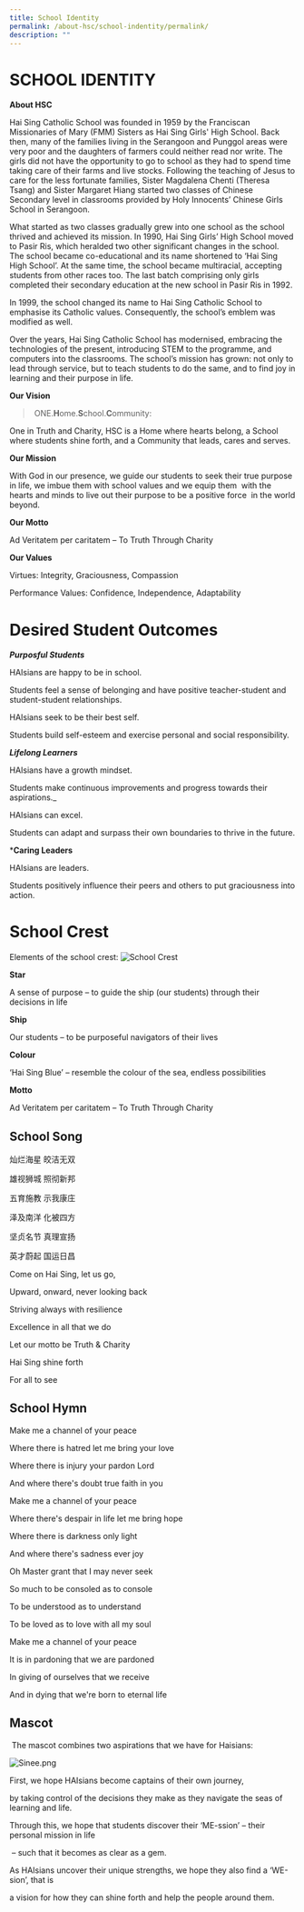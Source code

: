 ```yaml
---
title: School Identity
permalink: /about-hsc/school-indentity/permalink/
description: ""
---
```

SCHOOL IDENTITY
===============
**About HSC**

Hai Sing Catholic School was founded in 1959 by the Franciscan Missionaries of Mary (FMM) Sisters as Hai Sing Girls' High School. Back then, many of the families living in the Serangoon and Punggol areas were very poor and the daughters of farmers could neither read nor write. The girls did not have the opportunity to go to school as they had to spend time taking care of their farms and live stocks. Following the teaching of Jesus to care for the less fortunate families, Sister Magdalena Chenti (Theresa Tsang) and Sister Margaret Hiang started two classes of Chinese Secondary level in classrooms provided by Holy Innocents’ Chinese Girls School in Serangoon.   

What started as two classes gradually grew into one school as the school thrived and achieved its mission. In 1990, Hai Sing Girls’ High School moved to Pasir Ris, which heralded two other significant changes in the school. The school became co-educational and its name shortened to ‘Hai Sing High School’. At the same time, the school became multiracial, accepting students from other races too. The last batch comprising only girls completed their secondary education at the new school in Pasir Ris in 1992. 

In 1999, the school changed its name to Hai Sing Catholic School to emphasise its Catholic values. Consequently, the school’s emblem was modified as well.

Over the years, Hai Sing Catholic School has modernised, embracing the technologies of the present, introducing STEM to the programme, and computers into the classrooms. The school’s mission has grown: not only to lead through service, but to teach students to do the same, and to find joy in learning and their purpose in life.

**Our Vision**
>  ONE.**H**ome.**S**chool.**C**ommunity:

One in Truth and Charity, HSC is a Home where hearts belong, a School where students shine forth, and a Community that leads, cares and serves.

**Our Mission**

With God in our presence, we guide our students to seek their true purpose in life, we imbue them with school values and we equip them  with the hearts and minds to live out their purpose to be a positive force  in the world beyond.

**Our Motto**

Ad Veritatem per caritatem – To Truth Through Charity

**Our Values**

Virtues: Integrity, Graciousness, Compassion

Performance Values: Confidence, Independence, Adaptability

# Desired Student Outcomes
***Purposful Students***
 

HAIsians are happy to be in school.

Students feel a sense of belonging and have positive teacher-student and student-student relationships.

HAIsians seek to be their best self.

Students build self-esteem and exercise personal and social responsibility.

***Lifelong Learners***

HAIsians have a growth mindset.

Students make continuous improvements and progress towards their aspirations._ 

HAIsians can excel.

Students can adapt and surpass their own boundaries to thrive in the future.

***Caring Leaders**

HAIsians are leaders.

Students positively influence their peers and others to put graciousness into action.

# School Crest #
Elements of the school crest:
![School Crest](/images/school%20crest.png)

**Star** 

A sense of purpose – to guide the ship (our students) through their decisions in life

  

**Ship**

Our students – to be purposeful navigators of their lives

**Colour**

‘Hai Sing Blue’ – resemble the colour of the sea, endless possibilities

**Motto**

Ad Veritatem per caritatem – To Truth Through Charity

School Song
-----------

灿烂海星 皎洁无双  

雄视狮城 照彻新邦

五育施教 示我康庄

泽及南洋 化被四方

坚贞名节 真理宣扬

英才蔚起 国运日昌

Come on Hai Sing, let us go,

Upward, onward, never looking back

Striving always with resilience

Excellence in all that we do

Let our motto be Truth & Charity

Hai Sing shine forth

For all to see

School Hymn
-----------

Make me a channel of your peace  

Where there is hatred let me bring your love

Where there is injury your pardon Lord

And where there's doubt true faith in you

Make me a channel of your peace

Where there's despair in life let me bring hope

Where there is darkness only light

And where there's sadness ever joy

Oh Master grant that I may never seek

So much to be consoled as to console

To be understood as to understand

To be loved as to love with all my soul

Make me a channel of your peace

It is in pardoning that we are pardoned

In giving of ourselves that we receive

And in dying that we're born to eternal life

Mascot
------

 The mascot combines two aspirations that we have for Haisians:  

  

![Sinee.png](https://haisingcatholic.moe.edu.sg/qql/slot/u165/About%20Us/School%20Symbol,Song,Hymn/Sinee.png)

First, we hope HAIsians become captains of their own journey, 

by taking control of the decisions they make as they navigate the seas of learning and life. 

Through this, we hope that students discover their ‘ME-ssion’ – their personal mission in life

 – such that it becomes as clear as a gem. 

As HAIsians uncover their unique strengths, we hope they also find a ‘WE-sion’, that is 

a vision for how they can shine forth and help the people around them.